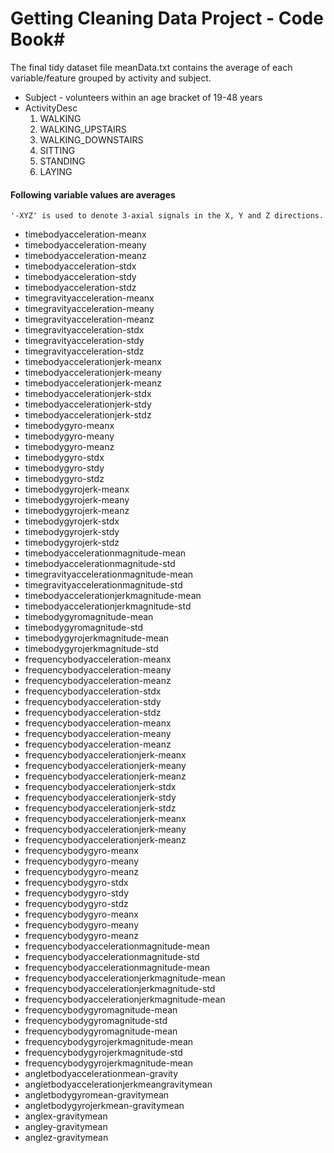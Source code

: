 # Getting Cleaning Data Project - Code Book#
The final tidy dataset file meanData.txt contains the average of each variable/feature grouped by activity and subject.

- Subject - volunteers within an age bracket of 19-48 years
- ActivityDesc
	1. WALKING
	1. WALKING_UPSTAIRS
	1. WALKING_DOWNSTAIRS
	1. SITTING
	1. STANDING
	1. LAYING 

#### Following variable values are averages ####
    '-XYZ' is used to denote 3-axial signals in the X, Y and Z directions.

-  timebodyacceleration-meanx
-  timebodyacceleration-meany
-  timebodyacceleration-meanz
-  timebodyacceleration-stdx
-  timebodyacceleration-stdy
-  timebodyacceleration-stdz
-  timegravityacceleration-meanx
-  timegravityacceleration-meany
-  timegravityacceleration-meanz
-  timegravityacceleration-stdx
-  timegravityacceleration-stdy
-  timegravityacceleration-stdz
-  timebodyaccelerationjerk-meanx
-  timebodyaccelerationjerk-meany
-  timebodyaccelerationjerk-meanz
-  timebodyaccelerationjerk-stdx
-  timebodyaccelerationjerk-stdy
-  timebodyaccelerationjerk-stdz
-  timebodygyro-meanx
-  timebodygyro-meany
-  timebodygyro-meanz
-  timebodygyro-stdx
-  timebodygyro-stdy
-  timebodygyro-stdz
-  timebodygyrojerk-meanx
-  timebodygyrojerk-meany
-  timebodygyrojerk-meanz
-  timebodygyrojerk-stdx
-  timebodygyrojerk-stdy
-  timebodygyrojerk-stdz
-  timebodyaccelerationmagnitude-mean
-  timebodyaccelerationmagnitude-std
-  timegravityaccelerationmagnitude-mean
-  timegravityaccelerationmagnitude-std
-  timebodyaccelerationjerkmagnitude-mean
-  timebodyaccelerationjerkmagnitude-std
-  timebodygyromagnitude-mean
-  timebodygyromagnitude-std
-  timebodygyrojerkmagnitude-mean
-  timebodygyrojerkmagnitude-std
-  frequencybodyacceleration-meanx
-  frequencybodyacceleration-meany
-  frequencybodyacceleration-meanz
-  frequencybodyacceleration-stdx
-  frequencybodyacceleration-stdy
-  frequencybodyacceleration-stdz
-  frequencybodyacceleration-meanx
-  frequencybodyacceleration-meany
-  frequencybodyacceleration-meanz
-  frequencybodyaccelerationjerk-meanx
-  frequencybodyaccelerationjerk-meany
-  frequencybodyaccelerationjerk-meanz
-  frequencybodyaccelerationjerk-stdx
-  frequencybodyaccelerationjerk-stdy
-  frequencybodyaccelerationjerk-stdz
-  frequencybodyaccelerationjerk-meanx
-  frequencybodyaccelerationjerk-meany
-  frequencybodyaccelerationjerk-meanz
-  frequencybodygyro-meanx
-  frequencybodygyro-meany
-  frequencybodygyro-meanz
-  frequencybodygyro-stdx
-  frequencybodygyro-stdy
-  frequencybodygyro-stdz
-  frequencybodygyro-meanx
-  frequencybodygyro-meany
-  frequencybodygyro-meanz
-  frequencybodyaccelerationmagnitude-mean
-  frequencybodyaccelerationmagnitude-std
-  frequencybodyaccelerationmagnitude-mean
-  frequencybodyaccelerationjerkmagnitude-mean
-  frequencybodyaccelerationjerkmagnitude-std
-  frequencybodyaccelerationjerkmagnitude-mean
-  frequencybodygyromagnitude-mean
-  frequencybodygyromagnitude-std
-  frequencybodygyromagnitude-mean
-  frequencybodygyrojerkmagnitude-mean
-  frequencybodygyrojerkmagnitude-std
-  frequencybodygyrojerkmagnitude-mean
-  angletbodyaccelerationmean-gravity
-  angletbodyaccelerationjerkmeangravitymean
-  angletbodygyromean-gravitymean
-  angletbodygyrojerkmean-gravitymean
-  anglex-gravitymean
-  angley-gravitymean
-  anglez-gravitymean
